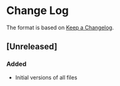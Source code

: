 # Change Log

The format is based on [Keep a Changelog](http://keepachangelog.com/).

## [Unreleased]
### Added
- Initial versions of all files

